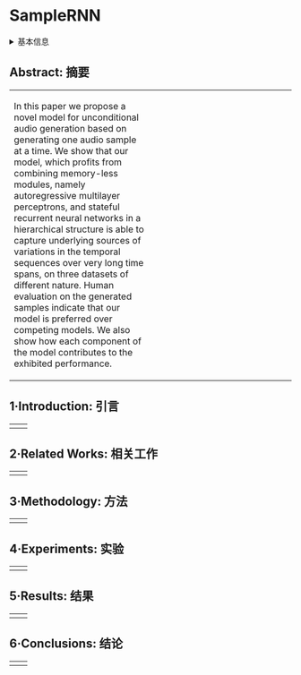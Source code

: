 # SampleRNN

<details>
<summary>基本信息</summary>

- 标题: "SampleRNN: An Unconditional End-to-End Neural Audio Generation Model"
- 作者:
  - 01 Soroush Mehri (University of Montreal)
  - 02 Kundan Kumar (IIT Kanpur)
  - 03 Ishaan Gulrajani (University of Montreal)
  - 04 Rithesh Kumar (SSNCE)
  - 05 Shubham Jain (IIT Kanpur)
  - 06 Jose Sotelo (University of Montreal)
  - 07 Aaron Courville (University of Montreal)
  - 08 Yoshua Bengio (University of Montreal)
- 链接:
  - [ArXiv](https://arxiv.org/abs/1612.07837)
  - [Publication](https://openreview.net/forum?id=SkxKPDv5xl) ICLR2017Poster
  - [Github](https://github.com/soroushmehr/sampleRNN_ICLR2017)
  - [Demo](https://soundcloud.com/samplernn/sets)
- 文件:
  - [ArXiv](_PDF/1612.07837v2__SampleRNN__An_Unconditional_End-to-End_Neural_Audio_Generation_Model.pdf)
  - [Publication](_PDF/1612.07837p0__SampleRNN__ICLR2017.pdf)

</details>

## Abstract: 摘要

<table><tr><td width="50%">

In this paper we propose a novel model for unconditional audio generation based on generating one audio sample at a time.
We show that our model, which profits from combining memory-less modules, namely autoregressive multilayer perceptrons, and stateful recurrent neural networks in a hierarchical structure is able to capture underlying sources of variations in the temporal sequences over very long time spans, on three datasets of different nature.
Human evaluation on the generated samples indicate that our model is preferred over competing models.
We also show how each component of the model contributes to the exhibited performance.

</td><td>

</td></tr></table>

## 1·Introduction: 引言

<table><tr><td width="50%">

</td><td>

</td></tr></table>

## 2·Related Works: 相关工作

<table><tr><td width="50%">

</td><td>

</td></tr></table>

## 3·Methodology: 方法

<table><tr><td width="50%">

</td><td>

</td></tr></table>

## 4·Experiments: 实验

<table><tr><td width="50%">

</td><td>

</td></tr></table>

## 5·Results: 结果

<table><tr><td width="50%">

</td><td>

</td></tr></table>

## 6·Conclusions: 结论

<table><tr><td width="50%">

</td><td>

</td></tr></table>
